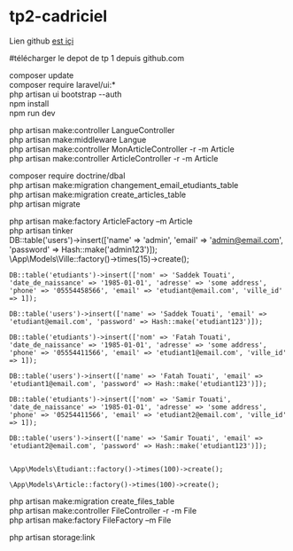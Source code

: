 # tp2-cadriciel
Lien github [est içi](https://github.com/sadektouati/tp2cadriciel.git)

#télécharger le depot de tp 1 depuis github.com  

 composer update  
 composer require laravel/ui:*  
 php artisan ui bootstrap --auth  
 npm install  
 npm run dev  


php artisan make:controller LangueController  
php artisan make:middleware Langue  
php artisan make:controller MonArticleController -r -m Article  
php artisan make:controller ArticleController -r -m Article  

composer require doctrine/dbal  
php artisan make:migration changement_email_etudiants_table  
php artisan make:migration create_articles_table  
php artisan migrate  

php artisan make:factory ArticleFactory –m Article  
php artisan tinker  
    DB::table('users')->insert(['name' => 'admin', 'email' => 'admin@email.com', 'password' => Hash::make('admin123')]);  
    \App\Models\Ville::factory()->times(15)->create();  

    DB::table('etudiants')->insert(['nom' => 'Saddek Touati', 'date_de_naissance' => '1985-01-01', 'adresse' => 'some address', 'phone' => '05554458566', 'email' => 'etudiant@email.com', 'ville_id' => 1]);  

    DB::table('users')->insert(['name' => 'Saddek Touati', 'email' => 'etudiant@email.com', 'password' => Hash::make('etudiant123')]);  

    DB::table('etudiants')->insert(['nom' => 'Fatah Touati', 'date_de_naissance' => '1985-01-01', 'adresse' => 'some address', 'phone' => '05554411566', 'email' => 'etudiant1@email.com', 'ville_id' => 1]);  

    DB::table('users')->insert(['name' => 'Fatah Touati', 'email' => 'etudiant1@email.com', 'password' => Hash::make('etudiant123')]);  

    DB::table('etudiants')->insert(['nom' => 'Samir Touati', 'date_de_naissance' => '1985-01-01', 'adresse' => 'some address', 'phone' => '05254411566', 'email' => 'etudiant2@email.com', 'ville_id' => 1]);  
    
    DB::table('users')->insert(['name' => 'Samir Touati', 'email' => 'etudiant2@email.com', 'password' => Hash::make('etudiant123')]);  


    \App\Models\Etudiant::factory()->times(100)->create();  

    \App\Models\Article::factory()->times(100)->create();  


php artisan make:migration create_files_table  
php artisan make:controller FileController -r -m File  
php artisan make:factory FileFactory –m File  

php artisan storage:link  

